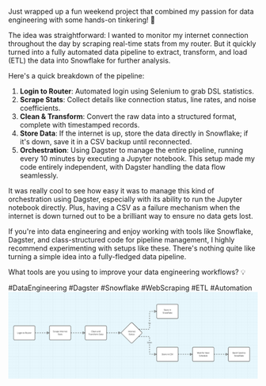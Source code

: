 Just wrapped up a fun weekend project that combined my passion for data engineering with some hands-on tinkering! 🚀

The idea was straightforward: I wanted to monitor my internet connection throughout the day by scraping real-time stats from my router. But it quickly turned into a fully automated data pipeline to extract, transform, and load (ETL) the data into Snowflake for further analysis.

Here's a quick breakdown of the pipeline:

1. **Login to Router**: Automated login using Selenium to grab DSL statistics.
2. **Scrape Stats**: Collect details like connection status, line rates, and noise coefficients.
3. **Clean & Transform**: Convert the raw data into a structured format, complete with timestamped records.
4. **Store Data**: If the internet is up, store the data directly in Snowflake; if it's down, save it in a CSV backup until reconnected.
5. **Orchestration**: Using Dagster to manage the entire pipeline, running every 10 minutes by executing a Jupyter notebook. This setup made my code entirely independent, with Dagster handling the data flow seamlessly.

It was really cool to see how easy it was to manage this kind of orchestration using Dagster, especially with its ability to run the Jupyter notebook directly. Plus, having a CSV as a failure mechanism when the internet is down turned out to be a brilliant way to ensure no data gets lost.

If you're into data engineering and enjoy working with tools like Snowflake, Dagster, and class-structured code for pipeline management, I highly recommend experimenting with setups like these. There's nothing quite like turning a simple idea into a fully-fledged data pipeline.

What tools are you using to improve your data engineering workflows? 💡

#DataEngineering #Dagster #Snowflake #WebScraping #ETL #Automation
![alt text](image.png)
